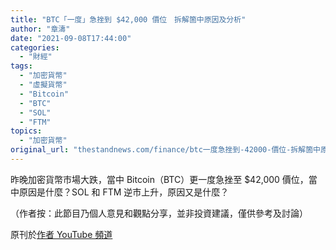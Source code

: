 ```yaml
---
title: "BTC「一度」急挫到 $42,000 價位　拆解箇中原因及分析"
author: "章濤"
date: "2021-09-08T17:44:00"
categories:
  - "財經"
tags:
  - "加密貨幣"
  - "虛擬貨幣"
  - "Bitcoin"
  - "BTC"
  - "SOL"
  - "FTM"
topics:
  - "加密貨幣"
original_url: "thestandnews.com/finance/btc一度急挫到-42000-價位-拆解箇中原因及分析"
---
```

昨晚加密貨幣市場大跌，當中 Bitcoin（BTC）更一度急挫至 $42,000 價位，當中原因是什麼？SOL 和 FTM 逆市上升，原因又是什麼？

（作者按：此節目乃個人意見和觀點分享，並非投資建議，僅供參考及討論）

原刊於[作者 YouTube 頻道](http://web.archive.org/web/20210917160225/https://youtu.be/Xgc1lJkuydE)